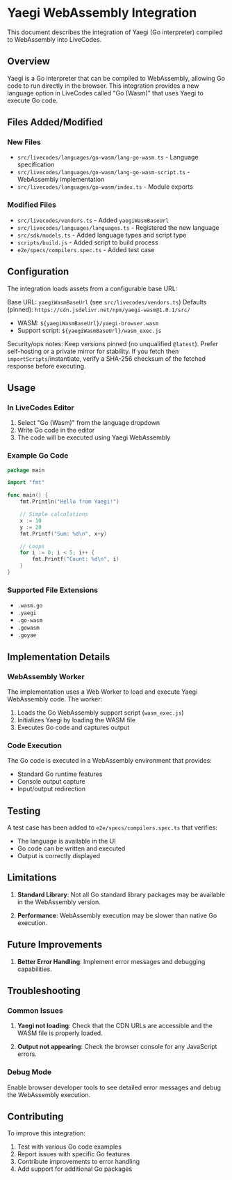# Yaegi WebAssembly Integration

This document describes the integration of Yaegi (Go interpreter) compiled to WebAssembly into LiveCodes.

## Overview

Yaegi is a Go interpreter that can be compiled to WebAssembly, allowing Go code to run directly in the browser. This integration provides a new language option in LiveCodes called "Go (Wasm)" that uses Yaegi to execute Go code.

## Files Added/Modified

### New Files

- `src/livecodes/languages/go-wasm/lang-go-wasm.ts` - Language specification
- `src/livecodes/languages/go-wasm/lang-go-wasm-script.ts` - WebAssembly implementation
- `src/livecodes/languages/go-wasm/index.ts` - Module exports

### Modified Files

- `src/livecodes/vendors.ts` - Added `yaegiWasmBaseUrl`
- `src/livecodes/languages/languages.ts` - Registered the new language
- `src/sdk/models.ts` - Added language types and script type
- `scripts/build.js` - Added script to build process
- `e2e/specs/compilers.spec.ts` - Added test case

## Configuration

The integration loads assets from a configurable base URL:

Base URL: `yaegiWasmBaseUrl` (see `src/livecodes/vendors.ts`)
Defaults (pinned): `https://cdn.jsdelivr.net/npm/yaegi-wasm@1.0.1/src/`

- WASM: `${yaegiWasmBaseUrl}/yaegi-browser.wasm`
- Support script: `${yaegiWasmBaseUrl}/wasm_exec.js`

Security/ops notes:
Keep versions pinned (no unqualified `@latest`).
Prefer self-hosting or a private mirror for stability.
If you fetch then `importScripts`/instantiate, verify a SHA-256 checksum of the fetched response before executing.

## Usage

### In LiveCodes Editor

1. Select "Go (Wasm)" from the language dropdown
2. Write Go code in the editor
3. The code will be executed using Yaegi WebAssembly

### Example Go Code

```go
package main

import "fmt"

func main() {
    fmt.Println("Hello from Yaegi!")

    // Simple calculations
    x := 10
    y := 20
    fmt.Printf("Sum: %d\n", x+y)

    // Loops
    for i := 0; i < 5; i++ {
        fmt.Printf("Count: %d\n", i)
    }
}
```

### Supported File Extensions

- `.wasm.go`
- `.yaegi`
- `.go-wasm`
- `.gowasm`
- `.goyae`

## Implementation Details

### WebAssembly Worker

The implementation uses a Web Worker to load and execute Yaegi WebAssembly code. The worker:

1. Loads the Go WebAssembly support script (`wasm_exec.js`)
2. Initializes Yaegi by loading the WASM file
3. Executes Go code and captures output

### Code Execution

The Go code is executed in a WebAssembly environment that provides:

- Standard Go runtime features
- Console output capture
- Input/output redirection

## Testing

A test case has been added to `e2e/specs/compilers.spec.ts` that verifies:

- The language is available in the UI
- Go code can be written and executed
- Output is correctly displayed

## Limitations

1. **Standard Library**: Not all Go standard library packages may be available in the WebAssembly version.

2. **Performance**: WebAssembly execution may be slower than native Go execution.

## Future Improvements

1. **Better Error Handling**: Implement error messages and debugging capabilities.

## Troubleshooting

### Common Issues

1. **Yaegi not loading**: Check that the CDN URLs are accessible and the WASM file is properly loaded.

2. **Output not appearing**: Check the browser console for any JavaScript errors.

### Debug Mode

Enable browser developer tools to see detailed error messages and debug the WebAssembly execution.

## Contributing

To improve this integration:

1. Test with various Go code examples
2. Report issues with specific Go features
3. Contribute improvements to error handling
4. Add support for additional Go packages
